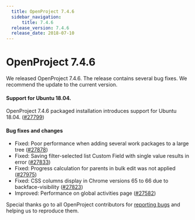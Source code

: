 ```yaml
---
  title: OpenProject 7.4.6
  sidebar_navigation:
      title: 7.4.6
  release_version: 7.4.6
  release_date: 2018-07-10
---
```



# OpenProject 7.4.6

We released OpenProject 7.4.6. The release contains several bug fixes.
We recommend the update to the current version.

#### Support for Ubuntu 18.04.

OpenProject 7.4.6 packaged installation introduces support for Ubuntu
18.04. 
([\#27799](https://community.openproject.com/projects/openproject/work_packages/27799))

#### Bug fixes and changes

  - Fixed: Poor performance when adding several work packages to a large
    tree
    ([\#27878](https://community.openproject.com/projects/openproject/work_packages/27878))
  - Fixed: Saving filter-selected list Custom Field with single value
    results in error
    ([\#27833](https://community.openproject.com/projects/openproject/work_packages/27833))
  - Fixed: Progress calculation for parents in bulk edit was not applied
    ([\#27975](https://community.openproject.com/projects/openproject/work_packages/27975))
  - Fixed: CSS columns display in Chrome versions 65 to 66 due to
    backface-visibility
    ([\#27823](https://community.openproject.com/projects/openproject/work_packages/27823))
  - Improved: Performance on global activities page
    ([\#27582](https://community.openproject.com/projects/openproject/work_packages/27582))

Special thanks go to all OpenProject contributors for [reporting
bugs](../../development/report-a-bug/) and helping
us to reproduce them.



